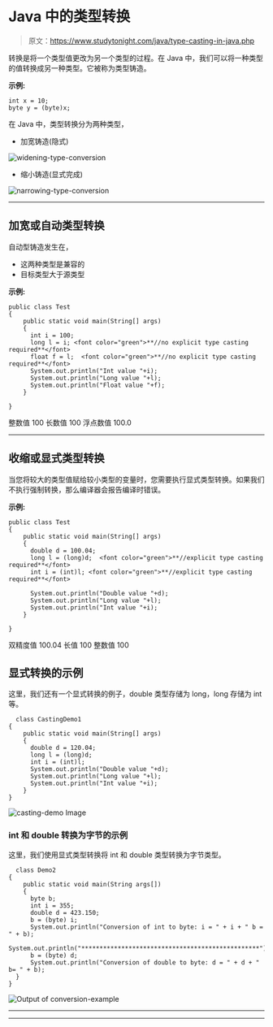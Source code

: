 # Java 中的类型转换

> 原文：<https://www.studytonight.com/java/type-casting-in-java.php>

转换是将一个类型值更改为另一个类型的过程。在 Java 中，我们可以将一种类型的值转换成另一种类型。它被称为类型铸造。

**示例:**

```
int x = 10;
byte y = (byte)x;
```

在 Java 中，类型转换分为两种类型，

*   加宽铸造(隐式)

![widening-type-conversion](../Images/aad3a284ad97568d0880d936b2d74ff9.png)

*   缩小铸造(显式完成)

![narrowing-type-conversion](../Images/18df9d5962b827954d88a25c32283ae9.png)

* * *

## 加宽或自动类型转换

自动型铸造发生在，

*   这两种类型是兼容的
*   目标类型大于源类型

**示例:**

```
public class Test
{
    public static void main(String[] args)
    {
      int i = 100;
      long l = i; <font color="green">**//no explicit type casting required**</font>
      float f = l;  <font color="green">**//no explicit type casting required**</font>
      System.out.println("Int value "+i);
      System.out.println("Long value "+l);
      System.out.println("Float value "+f);
    }

}
```

整数值 100 长数值 100 浮点数值 100.0

* * *

## 收缩或显式类型转换

当您将较大的类型值赋给较小类型的变量时，您需要执行显式类型转换。如果我们不执行强制转换，那么编译器会报告编译时错误。

**示例:**

```
public class Test
{
    public static void main(String[] args)
    {
      double d = 100.04;
      long l = (long)d;  <font color="green">**//explicit type casting required**</font>
      int i = (int)l; <font color="green">**//explicit type casting required**</font>

      System.out.println("Double value "+d);
      System.out.println("Long value "+l);
      System.out.println("Int value "+i);
    }

}
```

双精度值 100.04 长值 100 整数值 100

## 显式转换的示例

这里，我们还有一个显式转换的例子，double 类型存储为 long，long 存储为 int 等。

```
  class CastingDemo1
{ 
    public static void main(String[] args) 
    { 
      double d = 120.04;  
      long l = (long)d;   
      int i = (int)l;  
      System.out.println("Double value "+d); 
      System.out.println("Long value "+l);  
      System.out.println("Int value "+i);  
    }  
} 

```

![casting-demo Image](../Images/62f010a831fbd9d8beaf0ea90288f56b.png)

### int 和 double 转换为字节的示例

这里，我们使用显式类型转换将 int 和 double 类型转换为字节类型。

```
  class Demo2
{ 
    public static void main(String args[])  
    {  
      byte b;  
      int i = 355;  
      double d = 423.150; 
      b = (byte) i; 
      System.out.println("Conversion of int to byte: i = " + i + " b = " + b);  
      System.out.println("*************************************************"); 
      b = (byte) d;        
      System.out.println("Conversion of double to byte: d = " + d + " b= " + b);
  } 
} 

```

![Output of conversion-example](../Images/1edd2e79b2ff22473eb0fd51c551f506.png)

* * *

* * *